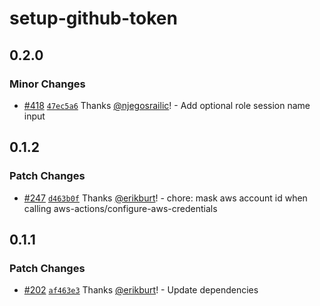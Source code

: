 # setup-github-token

## 0.2.0

### Minor Changes

- [#418](https://github.com/smartcontractkit/.github/pull/418)
  [`47ec5a6`](https://github.com/smartcontractkit/.github/commit/47ec5a61273889534ad8e5f45c5e0f5fea94e306)
  Thanks [@njegosrailic](https://github.com/njegosrailic)! - Add optional role
  session name input

## 0.1.2

### Patch Changes

- [#247](https://github.com/smartcontractkit/.github/pull/247)
  [`d463b0f`](https://github.com/smartcontractkit/.github/commit/d463b0fec6024b2a0eb7502e2fa5917bd1c6c15e)
  Thanks [@erikburt](https://github.com/erikburt)! - chore: mask aws account id
  when calling aws-actions/configure-aws-credentials

## 0.1.1

### Patch Changes

- [#202](https://github.com/smartcontractkit/.github/pull/202)
  [`af463e3`](https://github.com/smartcontractkit/.github/commit/af463e3a584be3b85ae85e7a48f288a2098275cd)
  Thanks [@erikburt](https://github.com/erikburt)! - Update dependencies
